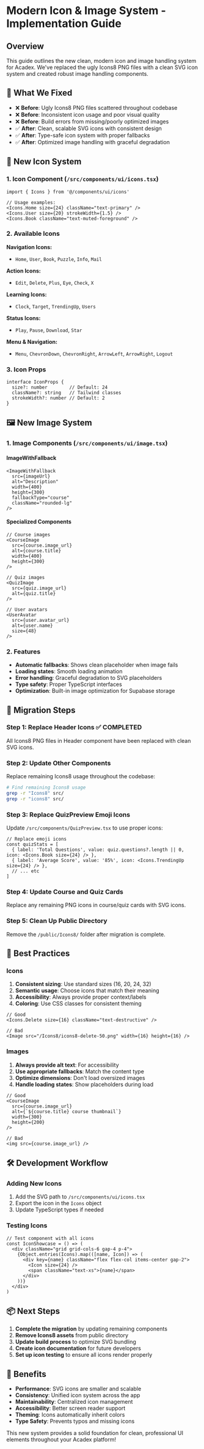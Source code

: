 # Modern Icon & Image System - Implementation Guide

## Overview
This guide outlines the new clean, modern icon and image handling system for Acadex. We've replaced the ugly Icons8 PNG files with a clean SVG icon system and created robust image handling components.

## 🎯 What We Fixed
- ❌ **Before**: Ugly Icons8 PNG files scattered throughout codebase
- ❌ **Before**: Inconsistent icon usage and poor visual quality
- ❌ **Before**: Build errors from missing/poorly optimized images
- ✅ **After**: Clean, scalable SVG icons with consistent design
- ✅ **After**: Type-safe icon system with proper fallbacks
- ✅ **After**: Optimized image handling with graceful degradation

## 🎨 New Icon System

### 1. Icon Component (`/src/components/ui/icons.tsx`)
```tsx
import { Icons } from '@/components/ui/icons'

// Usage examples:
<Icons.Home size={24} className="text-primary" />
<Icons.User size={20} strokeWidth={1.5} />
<Icons.Book className="text-muted-foreground" />
```

### 2. Available Icons
**Navigation Icons:**
- `Home`, `User`, `Book`, `Puzzle`, `Info`, `Mail`

**Action Icons:**
- `Edit`, `Delete`, `Plus`, `Eye`, `Check`, `X`

**Learning Icons:**
- `Clock`, `Target`, `TrendingUp`, `Users`

**Status Icons:**
- `Play`, `Pause`, `Download`, `Star`

**Menu & Navigation:**
- `Menu`, `ChevronDown`, `ChevronRight`, `ArrowLeft`, `ArrowRight`, `Logout`

### 3. Icon Props
```tsx
interface IconProps {
  size?: number        // Default: 24
  className?: string   // Tailwind classes
  strokeWidth?: number // Default: 2
}
```

## 🖼️ New Image System

### 1. Image Components (`/src/components/ui/image.tsx`)

#### ImageWithFallback
```tsx
<ImageWithFallback
  src={imageUrl}
  alt="Description"
  width={400}
  height={300}
  fallbackType="course"
  className="rounded-lg"
/>
```

#### Specialized Components
```tsx
// Course images
<CourseImage 
  src={course.image_url} 
  alt={course.title}
  width={400}
  height={300}
/>

// Quiz images  
<QuizImage 
  src={quiz.image_url}
  alt={quiz.title}
/>

// User avatars
<UserAvatar 
  src={user.avatar_url}
  alt={user.name}
  size={48}
/>
```

### 2. Features
- **Automatic fallbacks**: Shows clean placeholder when image fails
- **Loading states**: Smooth loading animation
- **Error handling**: Graceful degradation to SVG placeholders
- **Type safety**: Proper TypeScript interfaces
- **Optimization**: Built-in image optimization for Supabase storage

## 🔄 Migration Steps

### Step 1: Replace Header Icons ✅ COMPLETED
All Icons8 PNG files in Header component have been replaced with clean SVG icons.

### Step 2: Update Other Components
Replace remaining Icons8 usage throughout the codebase:

```bash
# Find remaining Icons8 usage
grep -r "Icons8" src/
grep -r "icons8" src/
```

### Step 3: Replace QuizPreview Emoji Icons
Update `/src/components/QuizPreview.tsx` to use proper icons:

```tsx
// Replace emoji icons
const quizStats = [
  { label: 'Total Questions', value: quiz.questions?.length || 0, icon: <Icons.Book size={24} /> },
  { label: 'Average Score', value: '85%', icon: <Icons.TrendingUp size={24} /> },
  // ... etc
]
```

### Step 4: Update Course and Quiz Cards
Replace any remaining PNG icons in course/quiz cards with SVG icons.

### Step 5: Clean Up Public Directory
Remove the `/public/Icons8/` folder after migration is complete.

## 🎯 Best Practices

### Icons
1. **Consistent sizing**: Use standard sizes (16, 20, 24, 32)
2. **Semantic usage**: Choose icons that match their meaning
3. **Accessibility**: Always provide proper context/labels
4. **Coloring**: Use CSS classes for consistent theming

```tsx
// Good
<Icons.Delete size={16} className="text-destructive" />

// Bad  
<Image src="/Icons8/icons8-delete-50.png" width={16} height={16} />
```

### Images
1. **Always provide alt text**: For accessibility
2. **Use appropriate fallbacks**: Match the content type
3. **Optimize dimensions**: Don't load oversized images
4. **Handle loading states**: Show placeholders during load

```tsx
// Good
<CourseImage 
  src={course.image_url}
  alt={`${course.title} course thumbnail`}
  width={300}
  height={200}
/>

// Bad
<img src={course.image_url} />
```

## 🛠️ Development Workflow

### Adding New Icons
1. Add the SVG path to `/src/components/ui/icons.tsx`
2. Export the icon in the `Icons` object
3. Update TypeScript types if needed

### Testing Icons
```tsx
// Test component with all icons
const IconShowcase = () => (
  <div className="grid grid-cols-6 gap-4 p-4">
    {Object.entries(Icons).map(([name, Icon]) => (
      <div key={name} className="flex flex-col items-center gap-2">
        <Icon size={24} />
        <span className="text-xs">{name}</span>
      </div>
    ))}
  </div>
)
```

## 📦 Next Steps

1. **Complete the migration** by updating remaining components
2. **Remove Icons8 assets** from public directory
3. **Update build process** to optimize SVG bundling
4. **Create icon documentation** for future developers
5. **Set up icon testing** to ensure all icons render properly

## 🎉 Benefits

- **Performance**: SVG icons are smaller and scalable
- **Consistency**: Unified icon system across the app
- **Maintainability**: Centralized icon management
- **Accessibility**: Better screen reader support
- **Theming**: Icons automatically inherit colors
- **Type Safety**: Prevents typos and missing icons

This new system provides a solid foundation for clean, professional UI elements throughout your Acadex platform!
